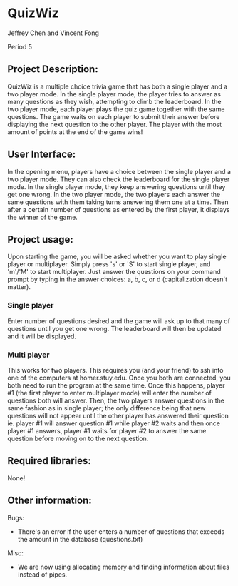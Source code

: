 # QuizWiz

Jeffrey Chen and Vincent Fong

Period 5

## Project Description:

QuizWiz is a multiple choice trivia game that has both a single player and a two player mode. In the single player mode, the player tries to answer as many questions as they wish, attempting to climb the leaderboard. In the two player mode, each player plays the quiz game together with the same questions. The game waits on each player to submit their answer before displaying the next question to the other player. The player with the most amount of points at the end of the game wins!

## User Interface:

In the opening menu, players have a choice between the single player and a two player mode. They can also check the leaderboard for the single player mode. In the single player mode, they keep answering questions until they get one wrong. In the two player mode, the two players each answer the same questions with them taking turns answering them one at a time. Then after a certain number of questions as entered by the first player, it displays the winner of the game.

## Project usage:
Upon starting the game, you will be asked whether you want to play single player or multiplayer. Simply press 's' or 'S' to start single player, and 'm'/'M' to start multiplayer. Just answer the questions on your command prompt by typing in the answer choices: a, b, c, or d (capitalization doesn't matter).

### Single player
Enter number of questions desired and the game will ask up to that many of questions until you get one wrong. The leaderboard will then be updated and it will be displayed.

### Multi player
This works for two players. This requires you (and your friend) to ssh into one of the computers at homer.stuy.edu. Once you both are connected, you both need to run the program at the same time. Once this happens, player #1 (the first player to enter multiplayer mode) will enter the number of questions both will answer. Then, the two players answer questions in the same fashion as in single player; the only difference being that new questions will not appear until the other player has answered their question ie. player #1 will answer question #1 while player #2 waits and then once player #1 answers, player #1 waits for player #2 to answer the same question before moving on to the next question. 

## Required libraries:
None!

## Other information:
Bugs:
- There's an error if the user enters a number of questions that exceeds the amount in the database (questions.txt)

Misc:
- We are now using allocating memory and finding information about files instead of pipes.
